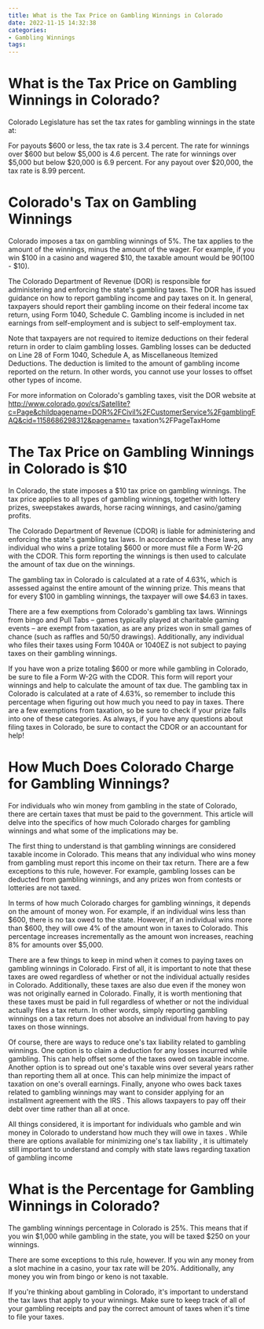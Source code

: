 ```yaml
---
title: What is the Tax Price on Gambling Winnings in Colorado
date: 2022-11-15 14:32:38
categories:
- Gambling Winnings
tags:
---
```



#  What is the Tax Price on Gambling Winnings in Colorado?

Colorado Legislature has set the tax rates for gambling winnings in the state at:

For payouts $600 or less, the tax rate is 3.4 percent.
The rate for winnings over $600 but below $5,000 is 4.6 percent.
The rate for winnings over $5,000 but below $20,000 is 6.9 percent.
For any payout over $20,000, the tax rate is 8.99 percent.

#  Colorado's Tax on Gambling Winnings

Colorado imposes a tax on gambling winnings of 5%. The tax applies to the amount of the winnings, minus the amount of the wager. For example, if you win $100 in a casino and wagered $10, the taxable amount would be $90 ($100 - $10).

The Colorado Department of Revenue (DOR) is responsible for administering and enforcing the state's gambling taxes. The DOR has issued guidance on how to report gambling income and pay taxes on it. In general, taxpayers should report their gambling income on their federal income tax return, using Form 1040, Schedule C. Gambling income is included in net earnings from self-employment and is subject to self-employment tax.

Note that taxpayers are not required to itemize deductions on their federal return in order to claim gambling losses. Gambling losses can be deducted on Line 28 of Form 1040, Schedule A, as Miscellaneous Itemized Deductions. The deduction is limited to the amount of gambling income reported on the return. In other words, you cannot use your losses to offset other types of income.

For more information on Colorado's gambling taxes, visit the DOR website at http://www.colorado.gov/cs/Satellite?c=Page&childpagename=DOR%2FCivil%2FCustomerService%2FgamblingFAQ&cid=1158686298312&pagename= taxation%2FPageTaxHome

#  The Tax Price on Gambling Winnings in Colorado is $10



In Colorado, the state imposes a $10 tax price on gambling winnings. The tax price applies to all types of gambling winnings, together with lottery prizes, sweepstakes awards, horse racing winnings, and casino/gaming profits. 

The Colorado Department of Revenue (CDOR) is liable for administering and enforcing the state's gambling tax laws. In accordance with these laws, any individual who wins a prize totaling $600 or more must file a Form W-2G with the CDOR. This form reporting the winnings is then used to calculate the amount of tax due on the winnings. 

The gambling tax in Colorado is calculated at a rate of 4.63%, which is assessed against the entire amount of the winning prize. This means that for every $100 in gambling winnings, the taxpayer will owe $4.63 in taxes. 

There are a few exemptions from Colorado's gambling tax laws. Winnings from bingo and Pull Tabs – games typically played at charitable gaming events – are exempt from taxation, as are any prizes won in small games of chance (such as raffles and 50/50 drawings). Additionally, any individual who files their taxes using Form 1040A or 1040EZ is not subject to paying taxes on their gambling winnings. 

If you have won a prize totaling $600 or more while gambling in Colorado, be sure to file a Form W-2G with the CDOR. This form will report your winnings and help to calculate the amount of tax due. The gambling tax in Colorado is calculated at a rate of 4.63%, so remember to include this percentage when figuring out how much you need to pay in taxes. There are a few exemptions from taxation, so be sure to check if your prize falls into one of these categories. As always, if you have any questions about filing taxes in Colorado, be sure to contact the CDOR or an accountant for help!

#  How Much Does Colorado Charge for Gambling Winnings?

For individuals who win money from gambling in the state of Colorado, there are certain taxes that must be paid to the government. This article will delve into the specifics of how much Colorado charges for gambling winnings and what some of the implications may be.

The first thing to understand is that gambling winnings are considered taxable income in Colorado. This means that any individual who wins money from gambling must report this income on their tax return. There are a few exceptions to this rule, however. For example, gambling losses can be deducted from gambling winnings, and any prizes won from contests or lotteries are not taxed.

In terms of how much Colorado charges for gambling winnings, it depends on the amount of money won. For example, if an individual wins less than $600, there is no tax owed to the state. However, if an individual wins more than $600, they will owe 4% of the amount won in taxes to Colorado. This percentage increases incrementally as the amount won increases, reaching 8% for amounts over $5,000.

There are a few things to keep in mind when it comes to paying taxes on gambling winnings in Colorado. First of all, it is important to note that these taxes are owed regardless of whether or not the individual actually resides in Colorado. Additionally, these taxes are also due even if the money won was not originally earned in Colorado. Finally, it is worth mentioning that these taxes must be paid in full regardless of whether or not the individual actually files a tax return. In other words, simply reporting gambling winnings on a tax return does not absolve an individual from having to pay taxes on those winnings.

Of course, there are ways to reduce one's tax liability related to gambling winnings. One option is to claim a deduction for any losses incurred while gambling. This can help offset some of the taxes owed on taxable income. Another option is to spread out one's taxable wins over several years rather than reporting them all at once. This can help minimize the impact of taxation on one's overall earnings. Finally, anyone who owes back taxes related to gambling winnings may want to consider applying for an installment agreement with the IRS . This allows taxpayers to pay off their debt over time rather than all at once.

All things considered, it is important for individuals who gamble and win money in Colorado to understand how much they will owe in taxes . While there are options available for minimizing one's tax liability , it is ultimately still important to understand and comply with state laws regarding taxation of gambling income

#  What is the Percentage for Gambling Winnings in Colorado?

The gambling winnings percentage in Colorado is 25%. This means that if you win $1,000 while gambling in the state, you will be taxed $250 on your winnings.

There are some exceptions to this rule, however. If you win any money from a slot machine in a casino, your tax rate will be 20%. Additionally, any money you win from bingo or keno is not taxable.

If you're thinking about gambling in Colorado, it's important to understand the tax laws that apply to your winnings. Make sure to keep track of all of your gambling receipts and pay the correct amount of taxes when it's time to file your taxes.